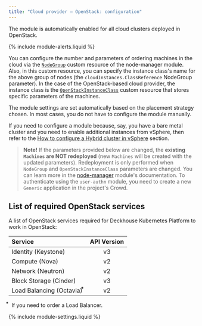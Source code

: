 ```yaml
---
title: "Cloud provider — OpenStack: configuration"
---
```


The module is automatically enabled for all cloud clusters deployed in OpenStack.

{% include module-alerts.liquid %}

You can configure the number and parameters of ordering machines in the cloud via the [`NodeGroup`](../../modules/040-node-manager/cr.html#nodegroup) custom resource of the node-manager module. Also, in this custom resource, you can specify the instance class's name for the above group of nodes (the `cloudInstances.ClassReference` NodeGroup parameter). In the case of the OpenStack-based cloud provider, the instance class is the [`OpenStackInstanceClass`](cr.html#openstackinstanceclass) custom resource that stores specific parameters of the machines.

The module settings are set automatically based on the placement strategy chosen. In most cases, you do not have to configure the module manually.

If you need to configure a module because, say, you have a bare metal cluster and you need to enable additional instances from vSphere, then refer to the [How to configure a Hybrid cluster in vSphere](faq.html#how-do-i-create-a-hybrid-cluster) section.

> **Note!** If the parameters provided below are changed, the **existing `Machines` are NOT redeployed** (new `Machines` will be created with the updated parameters). Redeployment is only performed when `NodeGroup` and `OpenStackInstanceClass` parameters are changed. You can learn more in the [node-manager](../../modules/040-node-manager/faq.html#how-do-i-redeploy-ephemeral-machines-in-the-cloud-with-a-new-configuration) module's documentation.
> To authenticate using the `user-authn` module, you need to create a new `Generic` application in the project's Crowd.

## List of required OpenStack services

A list of OpenStack services required for Deckhouse Kubernetes Platform to work in OpenStack:

| Service                           | API Version |
|:----------------------------------|:-----------:|
| Identity (Keystone)               | v3          |
| Compute (Nova)                    | v2          |
| Network (Neutron)                 | v2          |
| Block Storage (Cinder)            | v3          |
| Load Balancing (Octavia) &#8432;  | v2          |

&#8432;  If you need to order a Load Balancer.

{% include module-settings.liquid %}
